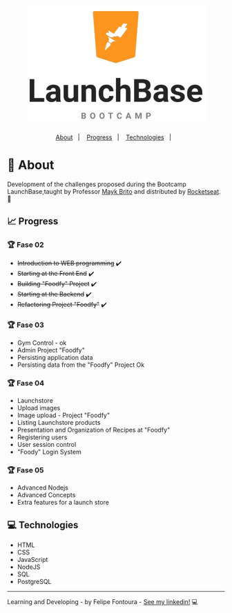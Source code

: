 <h1 align="center">
    <img alt="GitHub language count" src="https://github.com/FelipeFontouraBr/LaunchBase-Bootcamp/blob/master/.github/launchbase.jpg">
</h1>

<p align="center">
  <a href="#bookmark-about">About</a>&nbsp;&nbsp;&nbsp;|&nbsp;&nbsp;&nbsp;
  <a href="#chart_with_upwards_trend-progress">Progress</a>&nbsp;&nbsp;&nbsp;|&nbsp;&nbsp;&nbsp;
  <a href="#computer-technologies">Technologies</a>&nbsp;&nbsp;&nbsp;|&nbsp;&nbsp;&nbsp;
</p>

# :bookmark: About

Development of the challenges proposed during the Bootcamp LaunchBase,taught by Professor [Mayk Brito](https://github.com/maykbrito) and distributed by [Rocketseat](https://rocketseat.com.br/). :rocket:

## :chart_with_upwards_trend: Progress 

### :trophy: Fase 02
- <strike>Introduction to WEB programming</strike> :heavy_check_mark:
- <strike>Starting at the Front End</strike> :heavy_check_mark:
- <strike>Building "Foodfy" Project</strike> :heavy_check_mark:
- <strike>Starting at the Backend</strike> :heavy_check_mark:
- <strike>Refactoring Project "Foodfy"</strike> :heavy_check_mark:

### :trophy: Fase 03
- Gym Control - ok
- Admin Project "Foodfy"
- Persisting application data
- Persisting data from the "Foodfy" Project
Ok
### :trophy: Fase 04
- Launchstore
- Upload images
- Image upload - Project "Foodfy"
- Listing Launchstore products
- Presentation and Organization of Recipes at "Foodfy"
- Registering users
- User session control
- "Foody" Login System

### :trophy: Fase 05
- Advanced Nodejs
- Advanced Concepts
- Extra features for a launch store

## :computer: Technologies

- HTML
- CSS
- JavaScript
- NodeJS
- SQL
- PostgreSQL

----
Learning and Developing - by Felipe Fontoura - [See my linkedin!](https://www.linkedin.com/in/fontourafelipe/) :computer:
